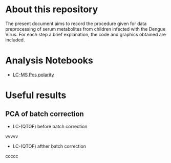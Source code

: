 # About this repository

The present document aims to record the procedure given for data preprocessing of 
serum metabolites from children infected with the Dengue Virus. For each step a 
brief explanation, the code and graphics obtained are included.

# Analysis Notebooks

- [LC-MS Pos polarity](https://github.com/IKIAM-NPLab/Dengue_metabolomics/blob/main/Multivariate_Statistics.md)

# Useful results

## PCA of batch correction

- LC-(QTOF) before batch correction

vvvvv

- LC-(QTOF) afther batch correction

ccccc
